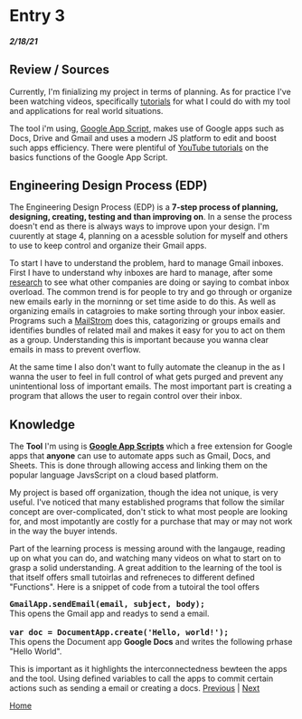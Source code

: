 # Entry 3
##### 2/18/21


## Review / Sources


Currently, I'm finializing my project in terms of planning. As for practice I've been watching videos, specifically <a href="https://www.youtube.com/watch?v=Pgfbl_o9WvM">tutorials</a> for what I could do with my tool and applications for real world situations. 

The tool i'm using, <a href="https://developers.google.com/apps-script">Google App Script</a>, makes use of Google apps such as Docs, Drive and Gmail and uses a modern JS platform to edit and boost such apps efficiency. There were plentiful of <a href="https://www.youtube.com/watch?v=Nd3DV_heK2Q">YouTube tutorials</a> on the basics functions of the Google App Script.

## Engineering Design Process (EDP)

The Engineering Design Process (EDP) is a <b>7-step process of planning, designing, creating, testing and than improving on</b>. In a sense the process doesn't end as there is always ways to improve upon your design. I'm cuurently at stage 4, planning on a acessble solution for myself and others to use to keep control and organize their Gmail apps. 

To start I have to understand the problem, hard to manage Gmail inboxes. First I have to understand why inboxes are hard to manage, after some <a href="https://hbr.org/2012/02/stop-email-overload-1">research</a> to see what other companies are doing or saying to combat inbox overload. The common trend is for people to try and go through or organize new emails early in the morninng or set time aside to do this. As well as organizing emails in catagroies to make sorting through your inbox easier. Programs such a <a href="https://mailstrom.co/MailStorm">MailStrom</a> does this, catagorizing or groups emails and identifies bundles of related mail and makes it easy for you to act on them as a group. Understanding this is important because you wanna clear emails in mass to prevent overflow. 

At the same time I also don't want to fully automate the cleanup in the as I wanna the user to feel in full control of what gets purged and prevent any unintentional loss of important emails. The most important part is creating a program that allows the user to regain control over their inbox. 

## Knowledge

The <b>Tool</b> I'm using is <b><a href="https://developers.google.com/apps-script">Google App Scripts</a></b> which a free extension for Google apps that <b>anyone</b> can use to automate apps such as Gmail, Docs, and Sheets. This is done through allowing access and linking them on the popular language JavsScript on a cloud based platform. 

My project is based off organization, though the idea not unique, is very useful. I've noticed that many established programs that follow the similar concept are over-complicated, don't stick to what most people are looking for, and most impotantly are costly for a purchase that may or may not work in the way the buyer intends. 

Part of the learning process is messing around with the langauge, reading up on what you can do, and watching many videos on what to start on to grasp a solid understanding. A great addition to the learning of the tool is that itself offers small tutoirlas and refreneces to different defined "Functions". Here is a snippet of code from a tutoiral the tool offers

 <tt><b>GmailApp.sendEmail(email, subject, body);</tt></b>
 <br>This opens the Gmail app and readys to send a email. 
<br>
<br>
<tt><b>var doc = DocumentApp.create('Hello, world!');</tt></b> 
<br>This opens the Document app <b>Google Docs</b> and writes the following prhase "Hello World". 

This is important as it highlights the interconnectedness bewteen the apps and the tool. Using defined variables to call the apps to commit certain actions such as sending a email or creating a docs. 
[Previous](entry02.md) | [Next](entry04.md)

[Home](../README.md)
